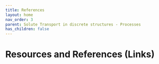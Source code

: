 ```yaml
---
title: References
layout: home
nav_order: 3
parent: Solute Transport in discrete structures - Processes
has_children: false
---
```


<script
  src="https://cdn.mathjax.org/mathjax/latest/MathJax.js?config=TeX-AMS-MML_HTMLorMML"
  type="text/javascript">
</script>

# Resources and References (Links)


> ## 
>
